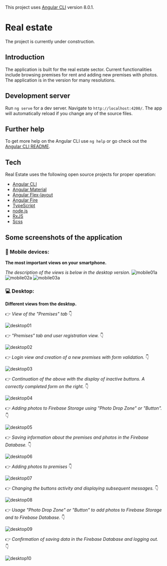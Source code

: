 This project uses [Angular CLI](https://github.com/angular/angular-cli) version 8.0.1.
# Real estate
The project is currently under construction.
## Introduction
The application is built for the real estate sector. Current functionalities include browsing premises for rent and adding new premises with photos. The application is in the version for many resolutions.
## Development server
Run `ng serve` for a dev server. Navigate to `http://localhost:4200/`. The app will automatically reload if you change any of the source files.
## Further help
To get more help on the Angular CLI use `ng help` or go check out the [Angular CLI README](https://github.com/angular/angular-cli/blob/master/README.md).
## Tech
Real Estate uses the following open source projects for proper operation:
* [Angular CLI](https://github.com/angular/angular-cli)
* [Angular Material](https://material.angular.io)
* [Angular Flex-layout](https://github.com/angular/flex-layout)
* [Angular Fire](https://github.com/angular/flex-layout)
* [TypeScript](https://github.com/microsoft/TypeScript)
* [node.js](https://nodejs.org/en/)
* [RxJS](https://github.com/ReactiveX/rxjs)
* [Scss](https://github.com/sass)
## Some screenshots of the application
### :iphone: Mobile devices:
**The most important views on your smartphone.**  

*The description of the views is below in the desktop version.*
![mobile01a](https://user-images.githubusercontent.com/5839775/59636718-866bc180-9154-11e9-99f7-d864e9ad0b3d.jpg)
![mobile02a](https://user-images.githubusercontent.com/5839775/59637788-f24f2980-9156-11e9-8d9c-0eba307d7352.jpg)
![mobile03a](https://user-images.githubusercontent.com/5839775/59637813-fd09be80-9156-11e9-86b3-21c94a98d108.jpg)
### :computer: Desktop: 
**Different views from the desktop.**  

:point_right: *View of the "Premises" tab* :point_down:

![desktop01](https://user-images.githubusercontent.com/5839775/59636685-676d2f80-9154-11e9-8ab2-3a8c9f1e18f3.jpg)  

:point_right: *"Premises" tab and user registration view.* :point_down:

![desktop02](https://user-images.githubusercontent.com/5839775/59637904-35a99800-9157-11e9-8975-f884a77365b0.jpg)  

:point_right: *Login view and creation of a new premises with form validation.* :point_down:

![desktop03](https://user-images.githubusercontent.com/5839775/59637905-36422e80-9157-11e9-9902-039673054ba0.jpg)  

:point_right: *Continuation of the above with the display of inactive buttons. A correctly completed form on the right.* :point_down:

![desktop04](https://user-images.githubusercontent.com/5839775/59637958-596cde00-9157-11e9-9c48-88f90775f189.jpg)  

:point_right: *Adding photos to Firebase Storage using "Photo Drop Zone" or "Button".* :point_down:

![desktop05](https://user-images.githubusercontent.com/5839775/59637959-596cde00-9157-11e9-8750-a3f442fbbd19.jpg)  

:point_right: *Saving information about the premises and photos in the Firebase Database.* :point_down:

![desktop06](https://user-images.githubusercontent.com/5839775/59637960-596cde00-9157-11e9-8541-3ef0dad1b876.jpg)  

:point_right: *Adding photos to premises* :point_down:

![desktop07](https://user-images.githubusercontent.com/5839775/59637961-596cde00-9157-11e9-90b6-97cfdfcde26b.jpg)  

:point_right: *Changing the buttons activity and displaying subsequent messages.* :point_down:

![desktop08](https://user-images.githubusercontent.com/5839775/59637962-5a057480-9157-11e9-803e-c813db345e40.jpg)  

:point_right: *Usage "Photo Drop Zone" or "Button" to add photos to Firebase Storage and to Firebase Database.* :point_down:

![desktop09](https://user-images.githubusercontent.com/5839775/59638004-7dc8ba80-9157-11e9-9ffe-b81f588d44f9.jpg)  

:point_right: *Confirmation of saving data in the Firebase Database and logging out.* :point_down:

![desktop10](https://user-images.githubusercontent.com/5839775/59638005-7dc8ba80-9157-11e9-8c4d-ce9102765ae1.jpg)  